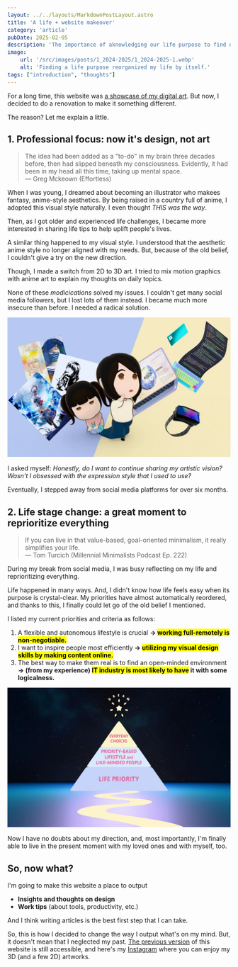 ```yaml
---
layout: ../../layouts/MarkdownPostLayout.astro
title: 'A life + website makeover'
category: 'article'
pubDate: 2025-02-05
description: 'The importance of aknowledging our life purpose to find out which path we must take.'
image:
    url: '/src/images/posts/1_2024-2025/1_2024-2025-1.webp'
    alt: 'Finding a life purpose reorganized my life by itself.'
tags: ["introduction", "thoughts"]
---
```


For a long time, this website was [a showcase of my digital art](https://v2024.erikaobama.com/). But now, I decided to do a renovation to make it something different.

The reason? Let me explain a little.

## 1. Professional focus: now it's design, not art

> The idea had been added as a "to-do" in my brain three decades before, then had slipped beneath my consciousness. Evidently, it had been in my head all this time, taking up mental space.<br/>
> — Greg Mckeown (Effortless)

When I was young, I dreamed about becoming an illustrator who makees fantasy, anime-style aesthetics. By being raised in a country full of anime, I adopted this visual style naturally. I even thought *THIS was the way*. 

Then, as I got older and experienced life challenges, I became more interested in sharing life tips to help uplift people's lives.

A similar thing happened to my visual style. I understood that the aesthetic anime style no longer aligned with my needs. But, because of the old belief, I couldn't give a try on the new direction.

Though, I made a switch from 2D to 3D art. 
I tried to mix motion graphics with anime art to explain my thoughts on daily topics.

None of these *modicications* solved my issues. I couldn't get many social media followers, but I lost lots of them instead. I became much more insecure than before. I needed a radical solution.

![](/src/images/posts/1_2024-2025/1_2024-2025-2.webp)

I asked myself: 
*Honestly, do I want to continue sharing my artistic vision? Wasn't I obsessed with the expression style that I used to use?*

Eventually, I stepped away from social media platforms for over six months. 

## 2. Life stage change: a great moment to reprioritize everything

> If you can live in that value-based, goal-oriented minimalism, it really simplifies your life.<br/>
> — Tom Turcich (Millennial Minimalists Podcast Ep. 222)

During my break from social media, I was busy reflecting on my life and reprioritizing everything. 

Life happened in many ways. And, I didn't know how life feels easy when its purpose is crystal-clear. My priorities have almost automatically reordered, and thanks to this, I finally could let go of the old belief I mentioned.

I listed my current priorities and criteria as follows: 
1. A flexible and autonomous lifestyle is crucial **→ <mark class="hl-pink-lt">working full-remotely is non-negotiable.</mark>**
2. I want to inspire people most efficiently **→ <mark class="hl-pink-lt">utilizing my visual design skills by making content online.</mark>**
3. The best way to make them real is to find an open-minded environment **→ (from my experience) <mark class="hl-pink-lt">IT industry is most likely to have</mark> it with some logicalness.**

![](/src/images/posts/1_2024-2025/1_2024-2025-3.webp)

Now I have no doubts about my direction, and, most importantly, I'm finally able to live in the present moment with my loved ones and with myself, too.

## So, now what?

I'm going to make this website a place to output

- **Insights and thoughts on design**
- **Work tips** (about tools, productivity, etc.)

And I think writing articles is the best first step that I can take.

So, this is how I decided to change the way I output what's on my mind. But, it doesn't mean that I neglected my past. [The previous version](https://v2024.erikaobama.com/) of this website is still accessible, and here's my [Instagram](https://instagram.com/erika.obama) where you can enjoy my 3D (and a few 2D) artworks. 
